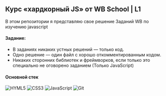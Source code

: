 ## Курс «хардкорный JS» от WB School | L1

В этом репозитории я представляю свое решение Заданий WB по изучению javascript

#### Задание:
* В заданиях никаких устных решений — только код. 
* Одно решение — один файл с хорошо откомментированным кодом.
* Никаких сторонних библиотек и фреймворков, если только это специально не оговорено заданием (Только JavaScript)


#### Основной стек
![HYML5](https://img.shields.io/badge/HTML5-191933?style=for-the-badge&logo=html5&logoColor=white) 
![CSS3](https://img.shields.io/badge/CSS3-191933?style=for-the-badge&logo=css3&logoColor=white)
![JavaScript](https://img.shields.io/badge/JavaScript-191933?style=for-the-badge&logo=javascript&logoColor=F7DF1E)
![Git](https://img.shields.io/badge/GIT-191933?style=for-the-badge&logo=git&logoColor=white)
